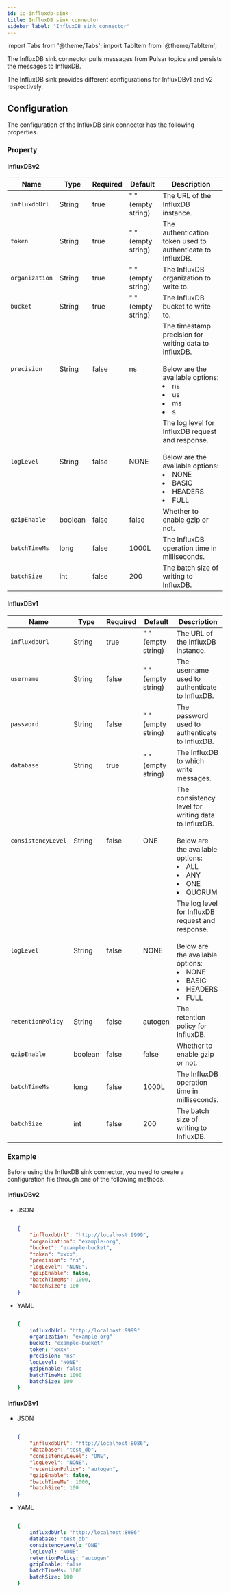 ```yaml
---
id: io-influxdb-sink
title: InfluxDB sink connector
sidebar_label: "InfluxDB sink connector"
---
```


import Tabs from '@theme/Tabs';
import TabItem from '@theme/TabItem';


The InfluxDB sink connector pulls messages from Pulsar topics 
and persists the messages to InfluxDB.

The InfluxDB sink provides different configurations for InfluxDBv1 and v2 respectively.

## Configuration

The configuration of the InfluxDB sink connector has the following properties.

### Property
#### InfluxDBv2
| Name | Type|Required | Default | Description 
|------|----------|----------|---------|-------------|
| `influxdbUrl` |String| true|" " (empty string) | The URL of the InfluxDB instance. |
| `token` | String|true| " " (empty string) |The authentication token used to authenticate to InfluxDB. |
| `organization` | String| true|" " (empty string)  | The InfluxDB organization to write to. |
| `bucket` |String| true | " " (empty string)| The InfluxDB bucket to write to. |
| `precision` | String|false| ns | The timestamp precision for writing data to InfluxDB. <br /><br />Below are the available options:<li>ns<br /></li><li>us<br /></li><li>ms<br /></li><li>s</li>|
| `logLevel` | String|false| NONE|The log level for InfluxDB request and response. <br /><br />Below are the available options:<li>NONE<br /></li><li>BASIC<br /></li><li>HEADERS<br /></li><li>FULL</li>|
| `gzipEnable` | boolean|false | false | Whether to enable gzip or not. |
| `batchTimeMs` |long|false| 1000L |   The InfluxDB operation time in milliseconds. |
| `batchSize` | int|false|200| The batch size of writing to InfluxDB. |

#### InfluxDBv1
| Name | Type|Required | Default | Description 
|------|----------|----------|---------|-------------|
| `influxdbUrl` |String| true|" " (empty string) | The URL of the InfluxDB instance. |
| `username` | String|false| " " (empty string) |The username used to authenticate to InfluxDB. |
| `password` | String| false|" " (empty string)  | The password used to authenticate to InfluxDB. |
| `database` |String| true | " " (empty string)| The InfluxDB to which write messages. |
| `consistencyLevel` | String|false|ONE | The consistency level for writing data to InfluxDB. <br /><br />Below are the available options:<li>ALL<br /></li><li> ANY<br /></li><li>ONE<br /></li><li>QUORUM </li>|
| `logLevel` | String|false| NONE|The log level for InfluxDB request and response. <br /><br />Below are the available options:<li>NONE<br /></li><li>BASIC<br /></li><li>HEADERS<br /></li><li>FULL</li>|
| `retentionPolicy` | String|false| autogen| The retention policy for InfluxDB. |
| `gzipEnable` | boolean|false | false | Whether to enable gzip or not. |
| `batchTimeMs` |long|false| 1000L |   The InfluxDB operation time in milliseconds. |
| `batchSize` | int|false|200| The batch size of writing to InfluxDB. |

### Example
Before using the InfluxDB sink connector, you need to create a configuration file through one of the following methods.
#### InfluxDBv2
* JSON

  ```json
  
  {
      "influxdbUrl": "http://localhost:9999",
      "organization": "example-org",
      "bucket": "example-bucket",
      "token": "xxxx",
      "precision": "ns",
      "logLevel": "NONE",
      "gzipEnable": false,
      "batchTimeMs": 1000,
      "batchSize": 100
  }
  
  ```

  
* YAML

  ```yaml
  
  {
      influxdbUrl: "http://localhost:9999"
      organization: "example-org"
      bucket: "example-bucket"
      token: "xxxx"
      precision: "ns"
      logLevel: "NONE"
      gzipEnable: false
      batchTimeMs: 1000
      batchSize: 100
  }
  
  ```

  
#### InfluxDBv1

* JSON 

  ```json
  
  {
      "influxdbUrl": "http://localhost:8086",
      "database": "test_db",
      "consistencyLevel": "ONE",
      "logLevel": "NONE",
      "retentionPolicy": "autogen",
      "gzipEnable": false,
      "batchTimeMs": 1000,
      "batchSize": 100
  }
  
  ```

* YAML

  ```yaml
  
  {
      influxdbUrl: "http://localhost:8086"
      database: "test_db"
      consistencyLevel: "ONE"
      logLevel: "NONE"
      retentionPolicy: "autogen"
      gzipEnable: false
      batchTimeMs: 1000
      batchSize: 100
  }
  
  ```

